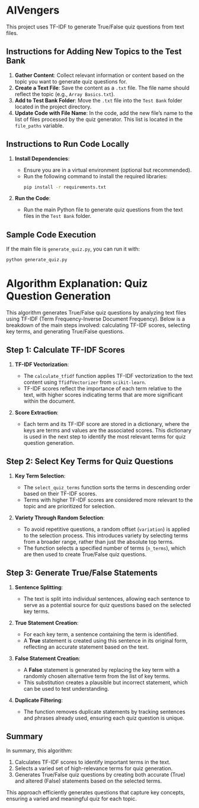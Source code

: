# AIVengers

This project uses TF-IDF to generate True/False quiz questions from text files.

## Instructions for Adding New Topics to the Test Bank

1. **Gather Content**: Collect relevant information or content based on the topic you want to generate quiz questions for.
2. **Create a Text File**: Save the content as a `.txt` file. The file name should reflect the topic (e.g., `Array Basics.txt`).
3. **Add to Test Bank Folder**: Move the `.txt` file into the `Test Bank` folder located in the project directory.
4. **Update Code with File Name**: In the code, add the new file’s name to the list of files processed by the quiz generator. This list is located in the `file_paths` variable.

## Instructions to Run Code Locally

1. **Install Dependencies**:
   - Ensure you are in a virtual environment (optional but recommended).
   - Run the following command to install the required libraries:
     ```bash
     pip install -r requirements.txt
     ```

2. **Run the Code**:
   - Run the main Python file to generate quiz questions from the text files in the `Test Bank` folder.

## Sample Code Execution

If the main file is `generate_quiz.py`, you can run it with:
```bash
python generate_quiz.py
```

# Algorithm Explanation: Quiz Question Generation

This algorithm generates True/False quiz questions by analyzing text files using TF-IDF (Term Frequency-Inverse Document Frequency). Below is a breakdown of the main steps involved: calculating TF-IDF scores, selecting key terms, and generating True/False questions.

## Step 1: Calculate TF-IDF Scores

1. **TF-IDF Vectorization**:
   - The `calculate_tfidf` function applies TF-IDF vectorization to the text content using `TfidfVectorizer` from `scikit-learn`.
   - TF-IDF scores reflect the importance of each term relative to the text, with higher scores indicating terms that are more significant within the document.

2. **Score Extraction**:
   - Each term and its TF-IDF score are stored in a dictionary, where the keys are terms and values are the associated scores. This dictionary is used in the next step to identify the most relevant terms for quiz question generation.

## Step 2: Select Key Terms for Quiz Questions

1. **Key Term Selection**:
   - The `select_quiz_terms` function sorts the terms in descending order based on their TF-IDF scores.
   - Terms with higher TF-IDF scores are considered more relevant to the topic and are prioritized for selection.

2. **Variety Through Random Selection**:
   - To avoid repetitive questions, a random offset (`variation`) is applied to the selection process. This introduces variety by selecting terms from a broader range, rather than just the absolute top terms.
   - The function selects a specified number of terms (`n_terms`), which are then used to create True/False quiz questions.

## Step 3: Generate True/False Statements

1. **Sentence Splitting**:
   - The text is split into individual sentences, allowing each sentence to serve as a potential source for quiz questions based on the selected key terms.

2. **True Statement Creation**:
   - For each key term, a sentence containing the term is identified.
   - A **True** statement is created using this sentence in its original form, reflecting an accurate statement based on the text.

3. **False Statement Creation**:
   - A **False** statement is generated by replacing the key term with a randomly chosen alternative term from the list of key terms.
   - This substitution creates a plausible but incorrect statement, which can be used to test understanding.

4. **Duplicate Filtering**:
   - The function removes duplicate statements by tracking sentences and phrases already used, ensuring each quiz question is unique.

## Summary

In summary, this algorithm:
1. Calculates TF-IDF scores to identify important terms in the text.
2. Selects a varied set of high-relevance terms for quiz generation.
3. Generates True/False quiz questions by creating both accurate (True) and altered (False) statements based on the selected terms.

This approach efficiently generates questions that capture key concepts, ensuring a varied and meaningful quiz for each topic.